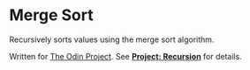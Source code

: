 # Merge Sort

Recursively sorts values using the merge sort algorithm.

Written for [The Odin Project](http://www.theodinproject.com/). See **[Project: Recursion](http://theodinproject.com/ruby-programming/recursion)** for details.
